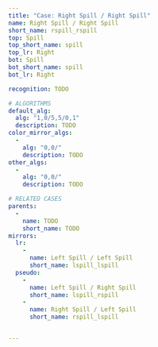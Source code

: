 ```yaml
---
title: "Case: Right Spill / Right Spill"
name: Right Spill / Right Spill
short_name: rspill_rspill
top: Spill
top_short_name: spill
top_lr: Right
bot: Spill
bot_short_name: spill
bot_lr: Right

recognition: TODO

# ALGORITHMS
default_alg:
  alg: "1,0/5,5/0,1"
  description: TODO
color_mirror_algs:
  -
    alg: "0,0/"
    description: TODO
other_algs:
  -
    alg: "0,0/"
    description: TODO

# RELATED CASES
parents:
  -
    name: TODO
    short_name: TODO
mirrors:
  lr:
    -
      name: Left Spill / Left Spill
      short_name: lspill_lspill
  pseudo:
    -
      name: Left Spill / Right Spill
      short_name: lspill_rspill
    -
      name: Right Spill / Left Spill
      short_name: rspill_lspill


---
```


